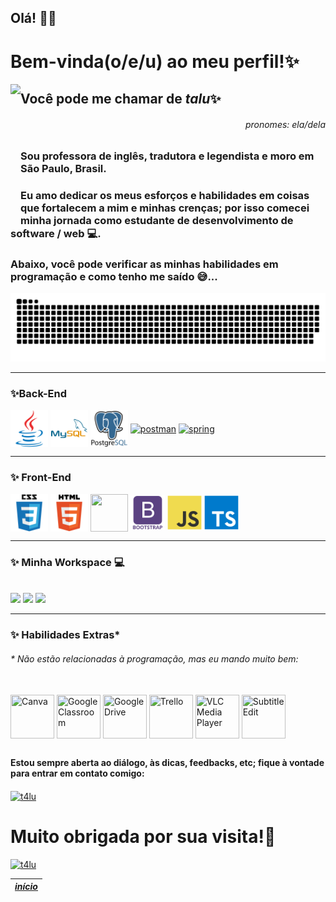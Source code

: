 <h2> Olá! 👋🏽</h2>
<h1>Bem-vinda(o/e/u) ao meu perfil!✨</h1>

<img align="left" height="215cm" src="https://github-readme-stats.vercel.app/api?username=t4lu&show_icons=true&theme=tokyonight&include_all_commits=true&count_private=true" />

<p  align="right">
<h2>Você pode me chamar de <i>talu</i>✨</h2>
<h6 align="right"><i>pronomes: ela/dela</i></h6>

<h3> Sou professora de inglês, tradutora e legendista e moro em São Paulo, Brasil.

<h3>Eu amo dedicar os meus esforços e habilidades em coisas que fortalecem a mim e minhas crenças; por isso comecei minha jornada como estudante de desenvolvimento de software / web 💻. 
  
<h3>Abaixo, você pode verificar as minhas habilidades em programação e como tenho me saído 😅... </h3>
</p>

  ![Snake animation](https://github.com/t4lu/t4lu/blob/output/github-contribution-grid-snake.svg)

<hr>
  
  <img align="right" height="200" src="https://github-readme-stats.vercel.app/api/top-langs/?username=t4lu&layout=compact&langs_count=7&theme=dracula" alt=""/>
  
<h3> ✨Back-End</h3>
<div style="display: inline_block; padding-right:100">
<a href="https://www.java.com" target="_blank" title="Java"><img align="center" src="https://raw.githubusercontent.com/devicons/devicon/master/icons/java/java-original.svg" alt="java" width="60" height="60"/></a> 
<a href="https://www.mysql.com/" target="_blank" title="MySQL"><img align="center" src="https://raw.githubusercontent.com/devicons/devicon/master/icons/mysql/mysql-original-wordmark.svg" alt="mysql" width="60" height="60"/></a>
<a href="https://www.postgresql.org" target="_blank" title="PostgreSQL"><img align="center" src="https://raw.githubusercontent.com/devicons/devicon/master/icons/postgresql/postgresql-original-wordmark.svg" alt="postgresql" width="60" height="60"/></a>
<a href="https://postman.com" target="_blank" title="PostMan"><img align="center" src="https://www.vectorlogo.zone/logos/getpostman/getpostman-icon.svg" alt="postman" width="60" height="60"/></a> 
<a href="https://spring.io/" target="_blank" title="SpringBoot"><img align="center" src="https://www.vectorlogo.zone/logos/springio/springio-icon.svg" alt="spring" width="60" height="60"/></a>
</div>


  
<hr>
<h3> ✨ Front-End</h3>
<div> 
    <a href="https://www.w3schools.com/css/" target="_blank" title="CSS 3"><img align="center" src="https://raw.githubusercontent.com/devicons/devicon/master/icons/css3/css3-original-wordmark.svg" alt="css3" width="60" height="60"/></a>
<a href="https://www.w3.org/html/" target="_blank" title="HTML 5"><img align="center" src="https://raw.githubusercontent.com/devicons/devicon/master/icons/html5/html5-original-wordmark.svg" alt="html5" width="60" height="60"/></a> 
  <a href="https://angular.io" target="_blank" title="Angular"><img align="center" src="https://angular.io/assets/images/logos/angular/angular.svg" width="60" height="60"/></a>
  <a href="https://getbootstrap.com" target="_blank" title="Bootstrap"><img align="center" src="https://raw.githubusercontent.com/devicons/devicon/master/icons/bootstrap/bootstrap-plain-wordmark.svg" alt="bootstrap" width="55" height="55"/></a>
<a href="https://developer.mozilla.org/en-US/docs/Web/JavaScript" target="_blank" title="JavaScript"><img align="center" src="https://raw.githubusercontent.com/devicons/devicon/master/icons/javascript/javascript-original.svg" alt="javascript" width="55" height="55"/></a>
  <a href="https://www.typescriptlang.org/" target="_blank" title="TypeScript"><img align="center" src="https://raw.githubusercontent.com/devicons/devicon/master/icons/typescript/typescript-original.svg" alt="typescript" width="55" height="55"></a>    
</div>

<hr>
<h3> ✨ Minha Workspace 💻 </h3>
<div style="display: inline_block"><br>
<img src="https://img.shields.io/badge/Microsoft-666666?style=for-the-badge&logo=microsoft&logoColor=white"/>
<img src="https://img.shields.io/badge/NVIDIA-GTX1650-76B900?style=for-the-badge&logo=nvidia&logoColor=white" />
<img src="https://img.shields.io/badge/Intel-Core_i5_9th-0071C5?style=for-the-badge&logo=intel&logoColor=white"/>
</div>

<hr>
<h3> ✨ Habilidades Extras*</h3>
<h6><i>* Não estão relacionadas à programação, mas eu mando muito bem:</i></h6>

<div style="display: inline_block"><br>
<a href="https://www.canva.com/" target="_blank"><img align="center" src="https://logodownload.org/wp-content/uploads/2020/11/canva-logo-1.png" title="Canva" width="70" height="70"></a>
<a href="https://edu.google.com/intl/en/products/classroom/" target="_blank"><img align="center" src="https://img.icons8.com/color/96/000000/google-classroom.png" title="Google Classroom" width="70" height="70"></a>
<a href="https://www.google.com/intl/pt-br/drive/about.html" target="_blank"><img align="center" src="https://img.icons8.com/color/96/000000/google-drive--v1.png" title="Google Drive" width="70" height="70"></a>
<a href="https://trello.com/" target="_blank"><img align="center" src="https://img.icons8.com/color/144/000000/trello.png" title="Trello" width="70" height="70"></a>
<a href="https://www.videolan.org/" target="_blank"><img align="center" src="https://img.icons8.com/fluency/96/000000/vlc.png" title="VLC Media Player" width="70" height="70"></a>
<a href="https://github.com/SubtitleEdit" target="_blank"><img align="center" src="https://upload.wikimedia.org/wikipedia/commons/thumb/2/2a/Subtitle_Edit_logo.png/120px-Subtitle_Edit_logo.png" title="Subtitle Edit" width="70" height="70"></a>
</div>

##
  
<h4>Estou sempre aberta ao diálogo, às dicas, feedbacks, etc; fique à vontade para entrar em contato comigo:</h4>

<p align="left">
<a href="https://linkedin.com/in/t4lu" target="blank"><img align="center" src="https://raw.githubusercontent.com/rahuldkjain/github-profile-readme-generator/master/src/images/icons/Social/linked-in-alt.svg" alt="t4lu" height="60" width="70" /></a>
</p>

<h1 align="left">Muito obrigada por sua visita!💜</h1>
  
  <a href="https://github.com/t4lu" target="_blank">  <p align="left"> <img src="https://komarev.com/ghpvc/?username=t4lu&label=Profile%20views&color=7e29ff&style=plastic" alt="t4lu" /> </p>
    
| <a href="https://github.com/t4lu" target="_blank"><i>início</i></a>
:--------- |
